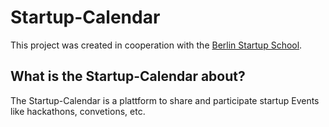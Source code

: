 # Startup-Calendar

This project was created in cooperation with the [Berlin Startup School](https://de.berlinstartupschool.com/).

## What is the Startup-Calendar about?

The Startup-Calendar is a plattform to share and participate startup Events like hackathons, convetions, etc.
